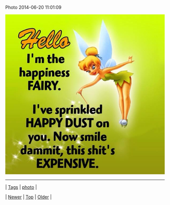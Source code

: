 <!--
title: Photo 2014-06-20 11
date: 2020-06-28T15:27:00.333Z
tags: photo
-->


Photo 2014-06-20 11:01:09

![](89351062402-0.jpg)

<!--BOTTOM-POST-NAVIGATION-->
---

| [Tags](tags.md) | [photo](tag-photo.md) |

| [Newer](89340753979.md) | [Top](index.md) | [Older](89363766882.md) |
